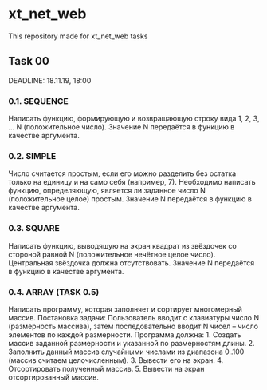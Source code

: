 # xt_net_web
This repository made for xt_net_web tasks

## Task 00
DEADLINE: 18.11.19, 18:00

### 0.1. SEQUENCE
Написать функцию, формирующую и возвращающую строку вида 1, 2, 3, … N (положительное число).
Значение N передаётся в функцию в качестве аргумента.

### 0.2. SIMPLE
Число считается простым, если его можно разделить без остатка только на единицу и на само себя (например, 7).
Необходимо написать функцию, определяющую, является ли заданное число N (положительное целое) простым.
Значение N передаётся в функцию в качестве аргумента.

### 0.3. SQUARE
Написать функцию, выводящую на экран квадрат из звёздочек со стороной равной N (положительное нечётное целое число). Центральная звёздочка должна отсутствовать.
Значение N передаётся в функцию в качестве аргумента.

### 0.4. ARRAY (TASK 0.5)
Написать программу, которая заполняет и сортирует многомерный массив. Постановка задачи: Пользователь вводит с клавиатуры число N (размерность массива), затем последовательно вводит N чисел – число элементов по каждой размерности. Программа должна: 1. Создать массив заданной размерности и указанной по размерностям длины. 2. Заполнить данный массив случайными числами из диапазона 0..100 (массив считаем целочисленным). 3. Вывести его на экран. 4. Отсортировать полученный массив. 5. Вывести на экран отсортированный массив.
